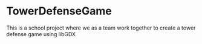 # TowerDefenseGame
 This is a school project where we as a team work together to create a tower defense game using libGDX
